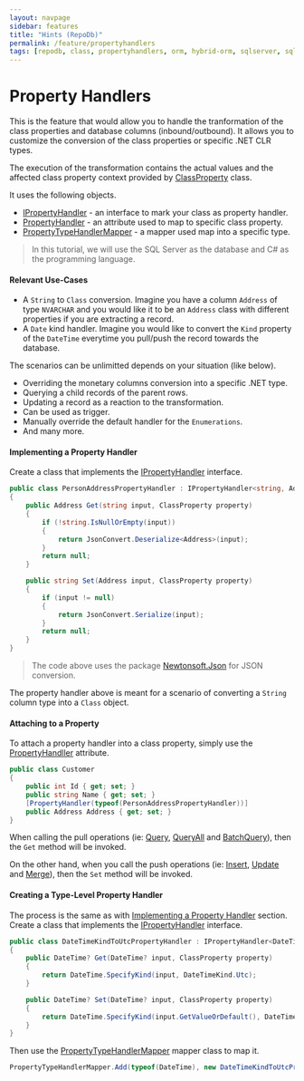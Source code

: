 ```yaml
---
layout: navpage
sidebar: features
title: "Hints (RepoDb)"
permalink: /feature/propertyhandlers
tags: [repodb, class, propertyhandlers, orm, hybrid-orm, sqlserver, sqlite, mysql, postgresql]
---
```


# Property Handlers

This is the feature that would allow you to handle the tranformation of the class properties and database columns (inbound/outbound). It allows you to customize the conversion of the class properties or specific .NET CLR types.

The execution of the transformation contains the actual values and the affected class property context provided by [ClassProperty](/class/classproperty) class.

It uses the following objects.

- [IPropertyHandler](/interface/ipropertyhandler) - an interface to mark your class as property handler.
- [PropertyHandler](/attribute/propertyhandler) - an attribute used to map to specific class property.
- [PropertyTypeHandlerMapper](/mapper/propertytypehandlermapper) - a mapper used map into a specific type.

> In this tutorial, we will use the SQL Server as the database and C# as the programming language.

#### Relevant Use-Cases

- A `String` to `Class` conversion. Imagine you have a column `Address` of type `NVARCHAR` and you would like it to be an `Address` class with different properties if you are extracting a record.
- A `Date` kind handler. Imagine you would like to convert the `Kind` property of the `DateTime` everytime you pull/push the record towards the database.

The scenarios can be unlimitted depends on your situation (like below).

- Overriding the monetary columns conversion into a specific .NET type.
- Querying a child records of the parent rows.
- Updating a record as a reaction to the transformation.
- Can be used as trigger.
- Manually override the default handler for the `Enumerations`.
- And many more.

#### Implementing a Property Handler

Create a class that implements the [IPropertyHandler](/interface/ipropertyhandler) interface.

```csharp
public class PersonAddressPropertyHandler : IPropertyHandler<string, Address>
{
    public Address Get(string input, ClassProperty property)
    {
        if (!string.IsNullOrEmpty(input))
        {
            return JsonConvert.Deserialize<Address>(input);
        }
        return null;
    }

    public string Set(Address input, ClassProperty property)
    {
        if (input != null)
        {
            return JsonConvert.Serialize(input);
        }
        return null;
    }
}
```

> The code above uses the package [Newtonsoft.Json](https://www.nuget.org/packages/Newtonsoft.Json) for JSON conversion.

The property handler above is meant for a scenario of converting a `String` column type into a `Class` object.

#### Attaching to a Property

To attach a property handler into a class property, simply use the [PropertyHandller](/attribute/propertyhandler) attribute.

```csharp
public class Customer
{
    public int Id { get; set; }
    public string Name { get; set; }
    [PropertyHandler(typeof(PersonAddressPropertyHandler))]
    public Address Address { get; set; }
}
```

When calling the pull operations (ie: [Query](/operation/query), [QueryAll](/operation/queryall) and [BatchQuery](/operation/batchquery)), then the `Get` method will be invoked.

On the other hand, when you call the push operations (ie: [Insert](/operation/insert), [Update](/operation/update) and [Merge](/operation/merge)), then the `Set` method will be invoked. 

#### Creating a Type-Level Property Handler

The process is the same as with [Implementing a Property Handler](#implementing-a-property-handler) section. Create a class that implements the [IPropertyHandler](/interface/ipropertyhandler) interface.

```csharp
public class DateTimeKindToUtcPropertyHandler : IPropertyHandler<DateTime?, DateTime?>
{
    public DateTime? Get(DateTime? input, ClassProperty property)
    {
        return DateTime.SpecifyKind(input, DateTimeKind.Utc);
    }

    public DateTime? Set(DateTime? input, ClassProperty property)
    {
        return DateTime.SpecifyKind(input.GetValueOrDefault(), DateTimeKind.Unspecified);
    }
}
```

Then use the [PropertyTypeHandlerMapper](/mapper/propertytypehandlermapper) mapper class to map it.

```csharp
PropertyTypeHandlerMapper.Add(typeof(DateTime), new DateTimeKindToUtcPropertyHandler(), true);
```